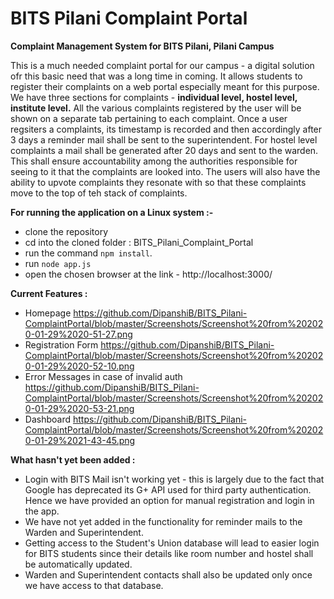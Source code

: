 # BITS Pilani Complaint Portal 
**Complaint Management System for BITS Pilani, Pilani Campus**

This is a much needed complaint portal for our campus - a digital solution ofr this basic need that was a long time in coming. It allows students to register their complaints on a web portal especially meant for this purpose. 
We have three sections for complaints - **individual level, hostel level, institute level.** 
All the various complaints registered by the user will be shown on a separate tab pertaining to each complaint. 
Once a user regsiters a complaints, its timestamp is recorded and then accordingly after 3 days a reminder mail shall be sent to the superintendent. For hostel level complaints a mail shall be generated after 20 days and sent to the warden. 
This shall ensure accountability among the authorities responsible for seeing to it that the complaints are looked into. 
The users will also have the ability to upvote complaints they resonate with so that these complaints move to the top of teh stack of complaints.

**For running the application on a Linux system :-** 
 - clone the repository
 - cd into the cloned folder : BITS_Pilani_Complaint_Portal
 - run the command `npm install`. 
 - run `node app.js`
 - open the chosen browser at the link - http://localhost:3000/

**Current Features :**
 - Homepage 
   https://github.com/DipanshiB/BITS_Pilani-ComplaintPortal/blob/master/Screenshots/Screenshot%20from%202020-01-29%2020-51-27.png
  - Registration Form 
   https://github.com/DipanshiB/BITS_Pilani-ComplaintPortal/blob/master/Screenshots/Screenshot%20from%202020-01-29%2020-52-10.png
  - Error Messages in case of invalid auth
   https://github.com/DipanshiB/BITS_Pilani-ComplaintPortal/blob/master/Screenshots/Screenshot%20from%202020-01-29%2020-53-21.png
 - Dashboard
   https://github.com/DipanshiB/BITS_Pilani-ComplaintPortal/blob/master/Screenshots/Screenshot%20from%202020-01-29%2021-43-45.png
 
**What hasn't yet been added :**
 - Login with BITS Mail isn't working yet - this is largely due to the fact that Google has deprecated its G+ API used for third party authentication. Hence we have provided an option for manual registration and login in the app. 
 - We have not yet added in the functionality for reminder mails to the Warden and Superintendent.
 - Getting access to the Student's Union database will lead to easier login for BITS students since their details like room number and hostel shall be automatically updated. 
 - Warden and Superintendent contacts shall also be updated only once we have access to that database. 

